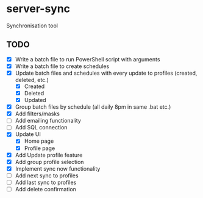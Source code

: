 # server-sync
Synchronisation tool

## TODO

- [x] Write a batch file to run PowerShell script with arguments  
- [x] Write a batch file to create schedules  
- [x] Update batch files and schedules with every update to profiles (created, deleted, etc.)  
    - [x] Created
    - [x] Deleted
    - [x] Updated
- [x] Group batch files by schedule (all daily 8pm in same .bat etc.)
- [x] Add filters/masks  
- [ ] Add emailing functionality  
- [ ] Add SQL connection  
- [x] Update UI
    -[x] Home page
    -[x] Profile page
- [x] Add Update profile feature
- [x] Add group profile selection
- [x] Implement sync now functionality
- [ ] Add next sync to profiles
- [ ] Add last sync to profiles
- [ ] Add delete confirmation
